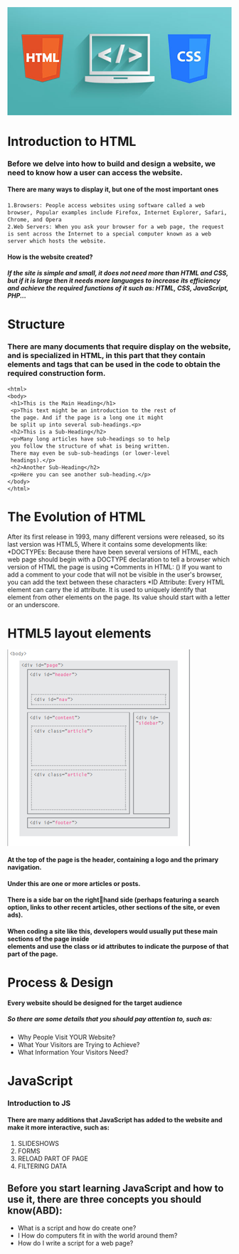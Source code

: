 ![html](html.jpg)
# Introduction to HTML
### Before we delve into how to build and design a website, we need to know how a user can access the website.
#### There are many ways to display it, but one of the most important ones
    1.Browsers: People access websites using software called a web browser, Popular examples include Firefox, Internet Explorer, Safari, Chrome, and Opera
    2.Web Servers: When you ask your browser for a web page, the request is sent across the Internet to a special computer known as a web server which hosts the website.
#### How is the website created?
##### If the site is simple and small, it does not need more than HTML and CSS, but if it is large then it needs more languages ​​to increase its efficiency and achieve the required functions of it such as: HTML, CSS, JavaScript, PHP...
# Structure
### There are many documents that require display on the website, and is specialized in HTML, in this part that they contain elements and tags that can be used in the code to obtain the required construction form.
```
<html>
<body>
 <h1>This is the Main Heading</h1>
 <p>This text might be an introduction to the rest of 
 the page. And if the page is a long one it might 
 be split up into several sub-headings.<p>
 <h2>This is a Sub-Heading</h2>
 <p>Many long articles have sub-headings so to help 
 you follow the structure of what is being written. 
 There may even be sub-sub-headings (or lower-level 
 headings).</p>
 <h2>Another Sub-Heading</h2>
 <p>Here you can see another sub-heading.</p>
</body>
</html>
``` 
# The Evolution of HTML
After its first release in 1993, many different versions were released, so its last version was HTML5, Where it contains some developments like:
*DOCTYPEs: Because there have been several versions of HTML, each web page should begin with a DOCTYPE declaration to tell a browser which version of HTML the page is using
*Comments in HTML: (<!-- -->) If you want to add a comment to your code that will not be visible in the user's browser, you can add the text between these characters
*ID Attribute: Every HTML element can carry the id attribute. It is used to uniquely identify that element from other elements on the page. Its value should start with a letter or an underscore.

# HTML5 layout elements
![layout](lay.png)
#### At the top of the page is the header, containing a logo and the primary navigation.
#### Under this are one or more articles or posts.
#### There is a side bar on the righthand side (perhaps featuring a search option, links to other recent articles, other sections of the site, or even ads).
#### When coding a site like this, developers would usually put these main sections of the page inside <div> elements and use the class or id attributes to indicate the purpose of that part of the page.

# Process & Design
#### Every website should be designed for the target audience
##### So there are some details that you should pay attention to, such as:
* Why People Visit YOUR Website?
* What Your Visitors are Trying to Achieve?
* What Information Your Visitors Need?

# JavaScript
### Introduction to JS
#### There are many additions that JavaScript has added to the website and make it more interactive, such as:
1. SLIDESHOWS
2. FORMS 
3. RELOAD PART OF PAGE
4. FILTERING DATA

## Before you start learning JavaScript and how to use it, there are three concepts you should know(ABD):
* What is a script and how do create one?
* I How do computers fit in with the world around them?
* How do I write a script for a web page?
